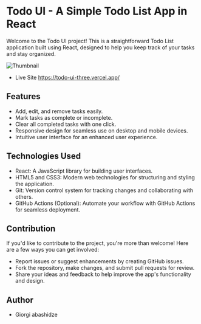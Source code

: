 # Todo UI - A Simple Todo List App in React

Welcome to the Todo UI project! This is a straightforward Todo List application built using React, designed to help you keep track of your tasks and stay organized.



![Thumbnail](https://github.com/Abashidzeofficial/Todo-UI/assets/114133338/3748eea9-bc83-412c-a23a-1ef12da761f3)


- Live Site https://todo-ui-three.vercel.app/


## Features

- Add, edit, and remove tasks easily.
- Mark tasks as complete or incomplete.
- Clear all completed tasks with one click.
- Responsive design for seamless use on desktop and mobile devices.
- Intuitive user interface for an enhanced user experience.

## Technologies Used

- React: A JavaScript library for building user interfaces.
- HTML5 and CSS3: Modern web technologies for structuring and styling the application.
- Git: Version control system for tracking changes and collaborating with others.
- GitHub Actions (Optional): Automate your workflow with GitHub Actions for seamless deployment.


## Contribution

If you'd like to contribute to the project, you're more than welcome! Here are a few ways you can get involved:

- Report issues or suggest enhancements by creating GitHub issues.
- Fork the repository, make changes, and submit pull requests for review.
- Share your ideas and feedback to help improve the app's functionality and design.

 ## Author
- Giorgi abashidze

